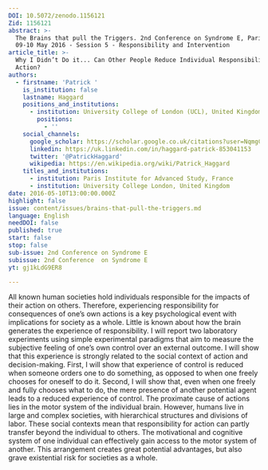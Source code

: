 ```yaml
---
DOI: 10.5072/zenodo.1156121
Zid: 1156121
abstract: >-
  The Brains that pull the Triggers. 2nd Conference on Syndrome E, Paris IAS,
  09-10 May 2016 - Session 5 - Responsibility and Intervention
article_title: >-
  Why I Didn’t Do it... Can Other People Reduce Individual Responsibility for
  Action?
authors:
  - firstname: 'Patrick '
    is_institution: false
    lastname: Haggard
    positions_and_institutions:
      - institution: University College of London (UCL), United Kingdom
        positions:
          - ''
    social_channels:
      google_scholar: https://scholar.google.co.uk/citations?user=NqmgC9gAAAAJ&hl=en
      linkedin: https://uk.linkedin.com/in/haggard-patrick-853041153
      twitter: '@PatrickHaggard'
      wikipedia: https://en.wikipedia.org/wiki/Patrick_Haggard
    titles_and_institutions:
      - institution: Paris Institute for Advanced Study, France
      - institution: University College London, United Kingdom
date: 2016-05-10T13:00:00.000Z
highlight: false
issue: content/issues/brains-that-pull-the-triggers.md
language: English
needDOI: false
published: true
start: false
stop: false
sub-issue: 2nd Conference on Syndrome E
subissue: 2nd Conference  on Syndrome E
yt: gj1kLdG9ER8

---
```


All known human societies hold individuals responsible for the impacts of their action on others. Therefore, experiencing responsibility for consequences of one’s own actions is a key psychological event with implications for society as a whole. Little is known about how the brain generates the experience of responsibility. I will report two laboratory experiments using simple experimental paradigms that aim to measure the subjective feeling of one’s own control over an external outcome. I will show that this experience is strongly related to the social context of action and decision-making. First, I will show that experience of control is reduced when someone orders one to do something, as opposed to when one freely chooses for oneself to do it. Second, I will show that, even when one freely and fully chooses what to do, the mere presence of another potential agent leads to a reduced experience of control. The proximate cause of actions lies in the motor system of the individual brain. However, humans live in large and complex societies, with hierarchical structures and divisions of labor. These social contexts mean that responsibility for action can partly transfer beyond the individual to others. The motivational and cognitive system of one individual can effectively gain access to the motor system of another. This arrangement creates great potential advantages, but also grave existential risk for societies as a whole.

<Youtube yt="gj1kLdG9ER8" caption="Why I Didn’t Do it... Can Other People Reduce Individual Responsibility for Action?"></Youtube>
